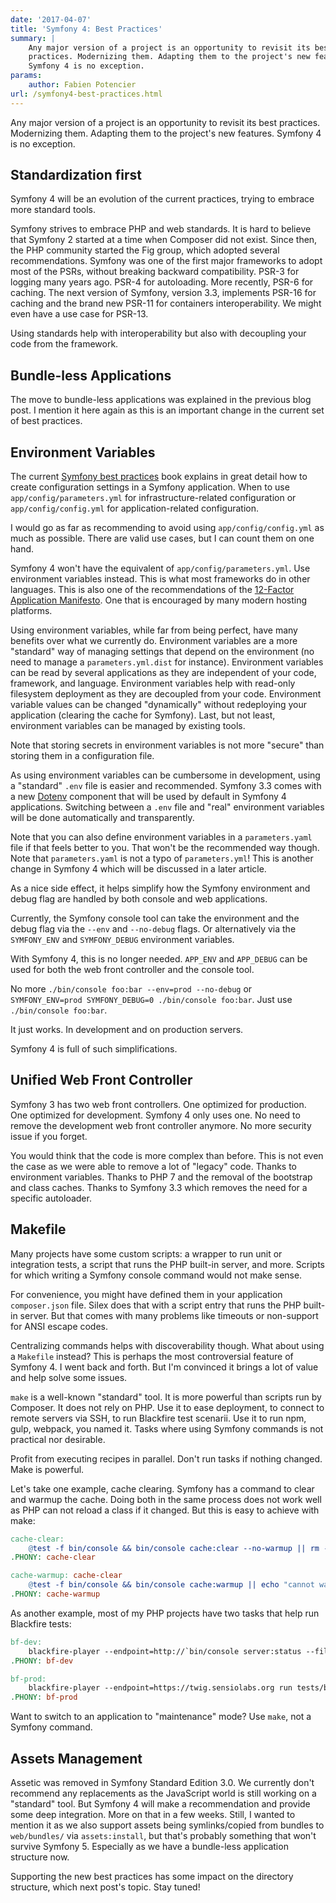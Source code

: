 ```yaml
---
date: '2017-04-07'
title: 'Symfony 4: Best Practices'
summary: |
    Any major version of a project is an opportunity to revisit its best
    practices. Modernizing them. Adapting them to the project's new features.
    Symfony 4 is no exception.
params:
    author: Fabien Potencier
url: /symfony4-best-practices.html
---
```


Any major version of a project is an opportunity to revisit its best practices.
Modernizing them. Adapting them to the project's new features. Symfony 4 is no
exception.

Standardization first
---------------------

Symfony 4 will be an evolution of the current practices, trying to embrace more
standard tools.

Symfony strives to embrace PHP and web standards. It is hard to believe that
Symfony 2 started at a time when Composer did not exist. Since then, the PHP
community started the Fig group, which adopted several recommendations. Symfony
was one of the first major frameworks to adopt most of the PSRs, without
breaking backward compatibility. PSR-3 for logging many years ago. PSR-4 for
autoloading. More recently, PSR-6 for caching. The next version of Symfony,
version 3.3, implements PSR-16 for caching and the brand new PSR-11 for
containers interoperability. We might even have a use case for PSR-13.

Using standards help with interoperability but also with decoupling your code
from the framework.

Bundle-less Applications
------------------------

The move to bundle-less applications was explained in the previous blog post. I
mention it here again as this is an important change in the current set of best
practices.

Environment Variables
---------------------

The current [Symfony best
practices](http://symfony.com/doc/current/best_practices/configuration.html)
book explains in great detail how to create configuration settings in a Symfony
application. When to use `app/config/parameters.yml` for infrastructure-related
configuration or `app/config/config.yml` for application-related configuration.

I would go as far as recommending to avoid using `app/config/config.yml` as
much as possible. There are valid use cases, but I can count them on one hand.

Symfony 4 won't have the equivalent of `app/config/parameters.yml`. Use
environment variables instead. This is what most frameworks do in other
languages. This is also one of the recommendations of the [12-Factor
Application Manifesto](https://12factor.net/config). One that is encouraged by
many modern hosting platforms.

Using environment variables, while far from being perfect, have many benefits
over what we currently do. Environment variables are a more "standard" way of
managing settings that depend on the environment (no need to manage a
`parameters.yml.dist` for instance). Environment variables can be read by
several applications as they are independent of your code, framework, and
language. Environment variables help with read-only filesystem deployment as
they are decoupled from your code. Environment variable values can be changed
"dynamically" without redeploying your application (clearing the cache for
Symfony). Last, but not least, environment variables can be managed by existing
tools.

Note that storing secrets in environment variables is not more "secure" than
storing them in a configuration file.

As using environment variables can be cumbersome in development, using a
"standard" `.env` file is easier and recommended. Symfony 3.3 comes with a new
[Dotenv](http://symfony.com/doc/master/components/dotenv.html) component that
will be used by default in Symfony 4 applications. Switching between a `.env`
file and "real" environment variables will be done automatically and
transparently.

Note that you can also define environment variables in a `parameters.yaml` file
if that feels better to you. That won't be the recommended way though. Note
that `parameters.yaml` is not a typo of `parameters.yml`! This is another
change in Symfony 4 which will be discussed in a later article.

As a nice side effect, it helps simplify how the Symfony environment and debug
flag are handled by both console and web applications.

Currently, the Symfony console tool can take the environment and the debug flag
via the `--env` and `--no-debug` flags. Or alternatively via the `SYMFONY_ENV`
and `SYMFONY_DEBUG` environment variables.

With Symfony 4, this is no longer needed. `APP_ENV` and `APP_DEBUG` can be used
for both the web front controller and the console tool.

No more `./bin/console foo:bar --env=prod --no-debug` or `SYMFONY_ENV=prod
SYMFONY_DEBUG=0 ./bin/console foo:bar`. Just use `./bin/console foo:bar`.

It just works. In development and on production servers.

Symfony 4 is full of such simplifications.

Unified Web Front Controller
----------------------------

Symfony 3 has two web front controllers. One optimized for production. One
optimized for development. Symfony 4 only uses one. No need to remove the
development web front controller anymore. No more security issue if you forget.

You would think that the code is more complex than before. This is not even the
case as we were able to remove a lot of "legacy" code. Thanks to environment
variables. Thanks to PHP 7 and the removal of the bootstrap and class caches.
Thanks to Symfony 3.3 which removes the need for a specific autoloader.

Makefile
--------

Many projects have some custom scripts: a wrapper to run unit or integration
tests, a script that runs the PHP built-in server, and more. Scripts for which
writing a Symfony console command would not make sense.

For convenience, you might have defined them in your application
`composer.json` file. Silex does that with a script entry that runs the PHP
built-in server. But that comes with many problems like timeouts or non-support
for ANSI escape codes.

Centralizing commands helps with discoverability though. What about using a
`Makefile` instead? This is perhaps the most controversial feature of Symfony 4.
I went back and forth. But I'm convinced it brings a lot of value and help
solve some issues.

`make` is a well-known "standard" tool. It is more powerful than scripts run by
Composer. It does not rely on PHP. Use it to ease deployment, to connect to
remote servers via SSH, to run Blackfire test scenarii. Use it to run npm,
gulp, webpack, you named it. Tasks where using Symfony commands is not
practical nor desirable.

Profit from executing recipes in parallel. Don't run tasks if nothing changed.
Make is powerful.

Let's take one example, cache clearing. Symfony has a command to clear and
warmup the cache. Doing both in the same process does not work well as PHP can
not reload a class if it changed. But this is easy to achieve with make:

```makefile
cache-clear:
	@test -f bin/console && bin/console cache:clear --no-warmup || rm -rf var/cache/*
.PHONY: cache-clear

cache-warmup: cache-clear
	@test -f bin/console && bin/console cache:warmup || echo "cannot warmup the cache (needs symfony/console)"
.PHONY: cache-warmup
```

As another example, most of my PHP projects have two tasks that help run
Blackfire tests:

```makefile
bf-dev:
	blackfire-player --endpoint=http://`bin/console server:status --filter=address` run tests/bkf/all.bkf
.PHONY: bf-dev

bf-prod:
	blackfire-player --endpoint=https://twig.sensiolabs.org run tests/bkf/all.bkf --variable="env=prod"
.PHONY: bf-prod
```

Want to switch to an application to "maintenance" mode? Use `make`, not a
Symfony command.

Assets Management
-----------------

Assetic was removed in Symfony Standard Edition 3.0. We currently don't
recommend any replacements as the JavaScript world is still working on a
"standard" tool. But Symfony 4 will make a recommendation and provide some deep
integration. More on that in a few weeks. Still, I wanted to mention it as we
also support assets being symlinks/copied from bundles to `web/bundles/` via
`assets:install`, but that's probably something that won't survive Symfony 5.
Especially as we have a bundle-less application structure now.

Supporting the new best practices has some impact on the directory structure,
which next post's topic. Stay tuned!
